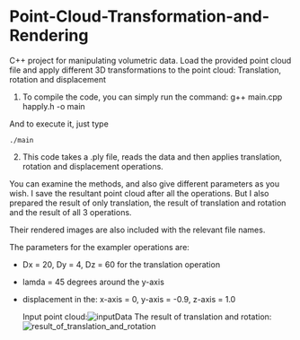 # Point-Cloud-Transformation-and-Rendering

C++  project for manipulating volumetric data. Load the provided point cloud file and apply different 3D transformations to the point cloud: Translation, rotation and displacement

1) To compile the code, you can simply run the command:
	g++ main.cpp happly.h -o main

And to execute it, just type

	./main


2) This code takes a .ply file, reads the data and then applies translation, rotation and displacement operations.

You can examine the methods, and also give different parameters as you wish. I save the resultant point cloud after all the operations. But I also prepared the result of only translation, the result of translation and rotation and the result of all 3 operations.

Their rendered images are also included with the relevant file names.

The parameters for the exampler operations are:

- Dx = 20, Dy = 4, Dz = 60 for the translation operation
- lamda = 45 degrees around the y-axis
- displacement in the: x-axis = 0,  y-axis = -0.9, z-axis = 1.0

  Input point cloud:![inputData](https://github.com/baranataman/Point-Cloud-Transformation-and-Rendering/assets/23663934/9fe60f37-c8ea-4534-b0ca-8019ef16325e)
The result of translation and rotation: ![result_of_translation_and_rotation](https://github.com/baranataman/Point-Cloud-Transformation-and-Rendering/assets/23663934/6fe45641-4026-490b-ae84-381f83c0137d)


  
